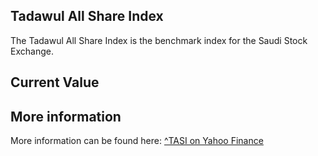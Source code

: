## Tadawul All Share Index

The Tadawul All Share Index is the benchmark index for the Saudi Stock Exchange.

## Current Value

<Value topic="finance/stock-exchange/index/TASI" decimals="2" unit="points"/>

## More information

More information can be found here: [^TASI on Yahoo Finance](https://finance.yahoo.com/quote/^TASI/)
